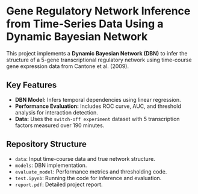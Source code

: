 # Gene Regulatory Network Inference from Time-Series Data Using a Dynamic Bayesian Network

This project implements a **Dynamic Bayesian Network (DBN)** to infer the structure of a 5-gene transcriptional regulatory network using time-course gene expression data from Cantone et al. (2009).

## Key Features
- **DBN Model:** Infers temporal dependencies using linear regression.
- **Performance Evaluation:** Includes ROC curve, AUC, and threshold analysis for interaction detection.
- **Data:** Uses the `switch-off experiment` dataset with 5 transcription factors measured over 190 minutes.

## Repository Structure
- `data`: Input time-course data and true network structure.
- `models`: DBN implementation.
- `evaluate_model`: Performance metrics and thresholding code.
- `test.ipynb`: Running the code for inference and evaluation.
- `report.pdf`: Detailed project report.